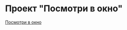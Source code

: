 # Проект "Посмотри в окно"

[Посмотри в окно](https://github.com/YakovlevUsinsk/posmotri-v-okno-fd.git)